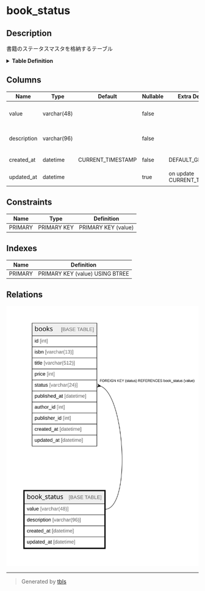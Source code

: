# book_status

## Description

書籍のステータスマスタを格納するテーブル

<details>
<summary><strong>Table Definition</strong></summary>

```sql
CREATE TABLE `book_status` (
  `value` varchar(48) COLLATE utf8mb4_unicode_ci NOT NULL COMMENT '書籍ステータスの値',
  `description` varchar(96) COLLATE utf8mb4_unicode_ci NOT NULL COMMENT '書籍ステータスの説明',
  `created_at` datetime NOT NULL DEFAULT CURRENT_TIMESTAMP COMMENT 'レコード作成時刻',
  `updated_at` datetime DEFAULT NULL ON UPDATE CURRENT_TIMESTAMP COMMENT 'レコード更新時刻',
  PRIMARY KEY (`value`)
) ENGINE=InnoDB DEFAULT CHARSET=utf8mb4 COLLATE=utf8mb4_unicode_ci COMMENT='書籍のステータスマスタを格納するテーブル'
```

</details>

## Columns

| Name | Type | Default | Nullable | Extra Definition | Children | Parents | Comment |
| ---- | ---- | ------- | -------- | ---------------- | -------- | ------- | ------- |
| value | varchar(48) |  | false |  | [books](books.md) |  | 書籍ステータスの値 |
| description | varchar(96) |  | false |  |  |  | 書籍ステータスの説明 |
| created_at | datetime | CURRENT_TIMESTAMP | false | DEFAULT_GENERATED |  |  | レコード作成時刻 |
| updated_at | datetime |  | true | on update CURRENT_TIMESTAMP |  |  | レコード更新時刻 |

## Constraints

| Name | Type | Definition |
| ---- | ---- | ---------- |
| PRIMARY | PRIMARY KEY | PRIMARY KEY (value) |

## Indexes

| Name | Definition |
| ---- | ---------- |
| PRIMARY | PRIMARY KEY (value) USING BTREE |

## Relations

![er](book_status.svg)

---

> Generated by [tbls](https://github.com/k1LoW/tbls)
